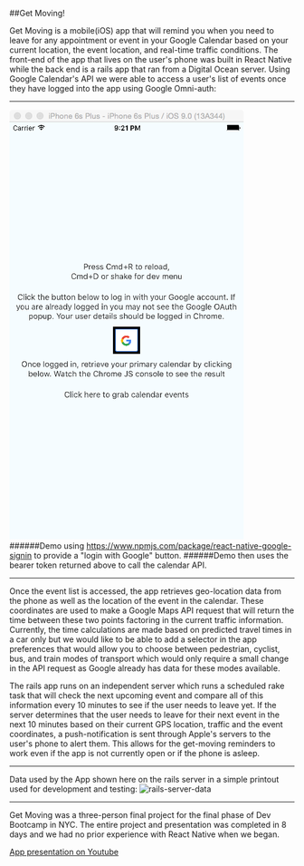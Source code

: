 ##Get Moving!

Get Moving is a mobile(iOS) app that will remind you when you need to leave for any appointment or event in your Google Calendar based on your current location, the event location, and real-time traffic conditions. The front-end of the app that lives on the user's phone was built in React Native while the back end is a rails app that ran from a Digital Ocean server. Using Google Calendar's API we were able to access a user's list of events once they have logged into the app using Google Omni-auth:

***
![google-auth-screenshot](https://github.com/dandersen2/get-moving/blob/master/google-omni-auth-screenshot.png "Screenshot")
######Demo using https://www.npmjs.com/package/react-native-google-signin to provide a "login with Google" button.
######Demo then uses the bearer token returned above to call the calendar API.
***

Once the event list is accessed, the app retrieves geo-location data from the phone as well as the location of the event in the calendar. These coordinates are used to make a Google Maps API request that will return the time between these two points factoring in the current traffic information. Currently, the time calculations are made based on predicted travel times in a car only but we would like to be able to add a selector in the app preferences that would allow you to choose between pedestrian, cyclist, bus, and train modes of transport which would only require a small change in the API request as Google already has data for these modes available.

The rails app runs on an independent server which runs a scheduled rake task that will check the next upcoming event and compare all of this information every 10 minutes to see if the user needs to leave yet. If the server determines that the user needs to leave for their next event in the next 10 minutes based on their current GPS location, traffic and the event coordinates, a push-notification is sent through Apple's servers to the user's phone to alert them. This allows for the get-moving reminders to work even if the app is not currently open or if the phone is asleep.

***
Data used by the App shown here on the rails server in a simple printout used for development and testing:
![rails-server-data](https://github.com/dandersen2/get-moving/blob/master/add-event-data2.png "Server Data")
***

Get Moving was a three-person final project for the final phase of Dev Bootcamp in NYC. The entire project and presentation was completed in 8 days and we had no prior experience with React Native when we began.

[App presentation on Youtube](https://youtu.be/fg7B2T1fUbI?t=21m19s)
